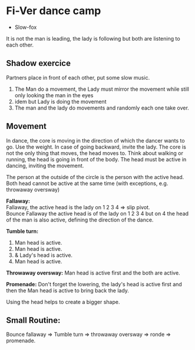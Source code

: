 # Fi-Ver dance camp

* Slow-fox

It is not the man is leading, the lady is following but both are listening to each other.

## Shadow exercice

Partners place in front of each other, put some slow music.

1. The Man do a movement, the Lady must mirror the movement while still only looking the man in the eyes
2. idem but Lady is doing the movement
3. The man and the lady do movements and randomly each one take over.

## Movement

In dance, the core is moving in the direction of which the dancer wants to go. Use the weight. In case of going backward, invite the lady.
The core is not the only thing that moves, the head moves to. Think about walking or running, the head is going in front of the body.
The head must be active in dancing, inviting the movement.

The person at the outside of the circle is the person with the active head. Both head cannot be active at the same time (with exceptions, e.g. throwaway oversway)

**Fallaway:**  
Fallaway, the active head is the lady on 1 2 3 4 => slip pivot.  
Bounce Fallaway the active head is of the lady on 1 2 3 4 but on 4 the head of the man is also active, defining the direction of the dance.

**Tumble turn:**  
1. Man head is active.
2. Man head is active.
3. & Lady's head is active.  
4. Man head is active.

**Throwaway oversway:**
Man head is active first and the both are active.

**Promenade:**
Don't forget the lowering, the lady's head is active first and then the Man head is active to bring back the lady.

Using the head helps to create a bigger shape.

## Small Routine:

Bounce fallaway	&rArr; Tumble turn 	&rArr; throwaway oversway &rArr; ronde &rArr; promenade.
